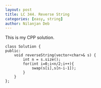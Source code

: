```yaml
---
layout: post
title: LC 344. Reverse String
categories: [easy, string]
author: Nilanjan Deb
---
```


This is my CPP solution.

```
class Solution {
public:
    void reverseString(vector<char>& s) {
        int n = s.size();
        for(int i=0;i<n/2;i++){
            swap(s[i],s[n-i-1]);
        }
    }
};
```